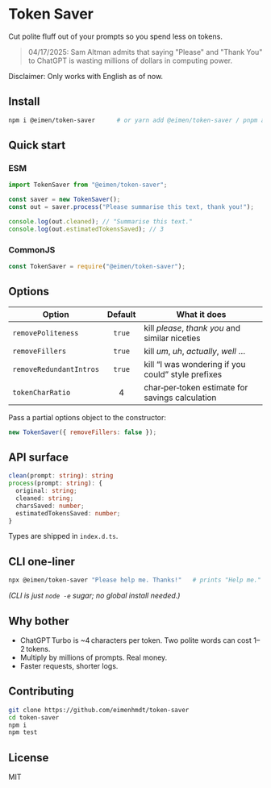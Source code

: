 # Token Saver

Cut polite fluff out of your prompts so you spend less on tokens.

> 04/17/2025: Sam Altman admits that saying "Please" and "Thank You" to ChatGPT is wasting millions of dollars in computing power.

Disclaimer: Only works with English as of now.

## Install

```bash
npm i @eimen/token-saver      # or yarn add @eimen/token-saver / pnpm add @eimen/token-saver
```

## Quick start

### ESM

```js
import TokenSaver from "@eimen/token-saver";

const saver = new TokenSaver();
const out = saver.process("Please summarise this text, thank you!");

console.log(out.cleaned); // "Summarise this text."
console.log(out.estimatedTokensSaved); // 3
```

### CommonJS

```js
const TokenSaver = require("@eimen/token-saver");
```

## Options

| Option                  | Default | What it does                                       |
| ----------------------- | :-----: | -------------------------------------------------- |
| `removePoliteness`      | `true`  | kill _please_, _thank you_ and similar niceties    |
| `removeFillers`         | `true`  | kill _um_, _uh_, _actually_, _well_ …              |
| `removeRedundantIntros` | `true`  | kill “I was wondering if you could” style prefixes |
| `tokenCharRatio`        |    4    | char‑per‑token estimate for savings calculation    |

Pass a partial options object to the constructor:

```js
new TokenSaver({ removeFillers: false });
```

## API surface

```ts
clean(prompt: string): string
process(prompt: string): {
  original: string;
  cleaned: string;
  charsSaved: number;
  estimatedTokensSaved: number;
}
```

Types are shipped in `index.d.ts`.

## CLI one‑liner

```bash
npx @eimen/token-saver "Please help me. Thanks!"   # prints "Help me."
```

_(CLI is just `node -e` sugar; no global install needed.)_

## Why bother

- ChatGPT Turbo is ~4 characters per token. Two polite words can cost 1–2 tokens.
- Multiply by millions of prompts. Real money.
- Faster requests, shorter logs.

## Contributing

```bash
git clone https://github.com/eimenhmdt/token-saver
cd token-saver
npm i
npm test
```

## License

MIT
